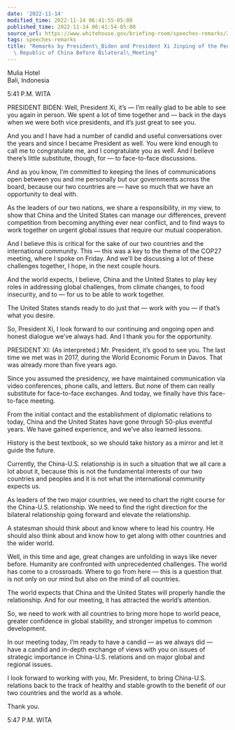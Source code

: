 ```yaml
---
date: '2022-11-14'
modified_time: 2022-11-14 06:41:55-05:00
published_time: 2022-11-14 06:41:54-05:00
source_url: https://www.whitehouse.gov/briefing-room/speeches-remarks/2022/11/14/remarks-by-president-biden-and-president-xi-jinping-of-the-peoples-republic-of-china-before-bilateral-meeting/
tags: speeches-remarks
title: "Remarks by President\_Biden and President Xi Jinping of the People\u2019s\
  \ Republic of China Before Bilateral\_Meeting"
---
```

 
Mulia Hotel  
Bali, Indonesia

5:41 P.M. WITA

PRESIDENT BIDEN: Well, President Xi, it’s — I’m really glad to be able
to see you again in person. We spent a lot of time together and — back
in the days when we were both vice presidents, and it’s just great to
see you.

And you and I have had a number of candid and useful conversations over
the years and since I became President as well. You were kind enough to
call me to congratulate me, and I congratulate you as well. And I
believe there’s little substitute, though, for — to face-to-face
discussions.

And as you know, I’m committed to keeping the lines of communications
open between you and me personally but our governments across the board,
because our two countries are — have so much that we have an opportunity
to deal with.

As the leaders of our two nations, we share a responsibility, in my
view, to show that China and the United States can manage our
differences, prevent competition from becoming anything ever near
conflict, and to find ways to work together on urgent global issues that
require our mutual cooperation.

And I believe this is critical for the sake of our two countries and the
international community. This — this was a key to the theme of the COP27
meeting, where I spoke on Friday. And we’ll be discussing a lot of these
challenges together, I hope, in the next couple hours.

And the world expects, I believe, China and the United States to play
key roles in addressing global challenges, from climate changes, to food
insecurity, and to — for us to be able to work together.

The United States stands ready to do just that — work with you — if
that’s what you desire.

So, President Xi, I look forward to our continuing and ongoing open and
honest dialogue we’ve always had. And I thank you for the opportunity.

PRESIDENT XI: (As interpreted.) Mr. President, it’s good to see you. The
last time we met was in 2017, during the World Economic Forum in Davos.
That was already more than five years ago.

Since you assumed the presidency, we have maintained communication via
video conferences, phone calls, and letters. But none of them can really
substitute for face-to-face exchanges. And today, we finally have this
face-to-face meeting.

From the initial contact and the establishment of diplomatic relations
to today, China and the United States have gone through 50-plus eventful
years. We have gained experience, and we’ve also learned lessons.

History is the best textbook, so we should take history as a mirror and
let it guide the future.

Currently, the China-U.S. relationship is in such a situation that we
all care a lot about it, because this is not the fundamental interests
of our two countries and peoples and it is not what the international
community expects us.

As leaders of the two major countries, we need to chart the right course
for the China-U.S. relationship. We need to find the right direction for
the bilateral relationship going forward and elevate the relationship.

A statesman should think about and know where to lead his country. He
should also think about and know how to get along with other countries
and the wider world.

Well, in this time and age, great changes are unfolding in ways like
never before. Humanity are confronted with unprecedented challenges. The
world has come to a crossroads. Where to go from here — this is a
question that is not only on our mind but also on the mind of all
countries.

The world expects that China and the United States will properly handle
the relationship. And for our meeting, it has attracted the world’s
attention.

So, we need to work with all countries to bring more hope to world
peace, greater confidence in global stability, and stronger impetus to
common development.

In our meeting today, I’m ready to have a candid — as we always did —
have a candid and in-depth exchange of views with you on issues of
strategic importance in China-U.S. relations and on major global and
regional issues.

I look forward to working with you, Mr. President, to bring China-U.S.
relations back to the track of healthy and stable growth to the benefit
of our two countries and the world as a whole.

Thank you.

5:47 P.M. WITA
